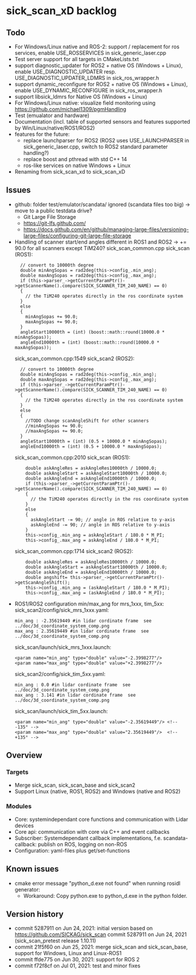 # sick_scan_xD backlog

## Todo

* For Windows/Linux native and ROS-2: support / replacement for ros services, enable USE_ROSSERVICES in sick_generic_laser.cpp
* Test server support for all targets in CMakeLists.txt
* support diagnostic_updater for ROS2 + native OS (Windows + Linux), enable USE_DIAGNOSTIC_UPDATER resp. USE_DIAGNOSTIC_UPDATER_LDMRS in sick_ros_wrapper.h
* support dynamic_reconfigure for ROS2 + native OS (Windows + Linux), enable USE_DYNAMIC_RECONFIGURE in sick_ros_wrapper.h
* support libsick_ldmrs for Native OS (Windows + Linux)
* For Windows/Linux native: visualize field monitoring using https://github.com/michael1309/pgmHandling
* Test (emualator and hardware)
* Documentation (incl. table of supported sensors and features supported by Win/Linux/native/ROS1/ROS2)
* features for the future:
   * replace launchparser for ROS2 (ROS2 uses USE_LAUNCHPARSER in sick_generic_laser.cpp, switch to ROS2 standard parameter handling?)
   * replace boost and pthread with std C++ 14
   * ros-like services on native Windows + Linux 
* Renaming from sick_scan_xd to sick_scan_xD
   
## Issues
* github: folder test/emulator/scandata/ ignored (scandata files too big) -> move to a public testdata drive?
    * Git Large File Storage
    * https://git-lfs.github.com/
    * https://docs.github.com/en/github/managing-large-files/versioning-large-files/configuring-git-large-file-storage
* Handling of scanner start/end angles different in ROS1 and ROS2 -> += 90.0 for all scanners except TiM240?
    sick_scan_common.cpp sick_scan (ROS1):
    ```
      // convert to 10000th degree
      double minAngSopas = rad2deg(this->config_.min_ang);
      double maxAngSopas = rad2deg(this->config_.max_ang);
      if (this->parser_->getCurrentParamPtr()->getScannerName().compare(SICK_SCANNER_TIM_240_NAME) == 0)
      {
        // the TiM240 operates directly in the ros coordinate system
      }
      else
      {
        minAngSopas += 90.0;
        maxAngSopas += 90.0;
      }
      angleStart10000th = (int) (boost::math::round(10000.0 * minAngSopas));
      angleEnd10000th = (int) (boost::math::round(10000.0 * maxAngSopas));
    ```
    sick_scan_common.cpp:1549 sick_scan2 (ROS2):
    ```
      // convert to 10000th degree
      double minAngSopas = rad2deg(this->config_.min_ang);
      double maxAngSopas = rad2deg(this->config_.max_ang);
      if (this->parser_->getCurrentParamPtr()->getScannerName().compare(SICK_SCANNER_TIM_240_NAME) == 0)
      {
        // the TiM240 operates directly in the ros coordinate system
      }
      else
      {
        //TODO change scanAngleShift for other scanners
        //minAngSopas += 90.0;
        //maxAngSopas += 90.0;
      }
      angleStart10000th = (int) (0.5 + 10000.0 * minAngSopas);
      angleEnd10000th = (int) (0.5 + 10000.0 * maxAngSopas);
    ```
    sick_scan_common.cpp:2010 sick_scan (ROS1):
    ```
        double askAngleRes = askAngleRes10000th / 10000.0;
        double askAngleStart = askAngleStart10000th / 10000.0;
        double askAngleEnd = askAngleEnd10000th / 10000.0;
        if (this->parser_->getCurrentParamPtr()->getScannerName().compare(SICK_SCANNER_TIM_240_NAME) == 0)
        {
          // the TiM240 operates directly in the ros coordinate system
        }
        else
        {
          askAngleStart -= 90; // angle in ROS relative to y-axis
          askAngleEnd -= 90; // angle in ROS relative to y-axis
        }
        this->config_.min_ang = askAngleStart / 180.0 * M_PI;
        this->config_.max_ang = askAngleEnd / 180.0 * M_PI;
    ```
    sick_scan_common.cpp:1714 sick_scan2 (ROS2):
    ```
        double askAngleRes = askAngleRes10000th / 10000.0;
        double askAngleStart = askAngleStart10000th / 10000.0;
        double askAngleEnd = askAngleEnd10000th / 10000.0;
        double angshift= this->parser_->getCurrentParamPtr()->getScanAngleShift();
        this->config_.min_ang = (askAngleStart / 180.0 * M_PI);
        this->config_.max_ang = (askAngleEnd / 180.0 * M_PI);
    ```
* ROS1/ROS2 configuration min/max_ang for mrs_1xxx, tim_5xx:
    sick_scan2/config/sick_mrs_1xxx.yaml: 
    ```
    min_ang : -2.35619449 #in lidar cordinate frame  see ../doc/3d_coordinate_system_comp.png
    max_ang : 2.35619449 #in lidar cordinate frame  see ../doc/3d_coordinate_system_comp.png
    ```
    sick_scan/launch/sick_mrs_1xxx.launch:
    ```
    <param name="min_ang" type="double" value="-2.3998277"/>
    <param name="max_ang" type="double" value="+2.3998277"/>
    ```
    sick_scan2/config/sick_tim_5xx.yaml: 
    ```
    min_ang : 0.0 #in lidar cordinate frame  see ../doc/3d_coordinate_system_comp.png
    max_ang : 3.141 #in lidar cordinate frame  see ../doc/3d_coordinate_system_comp.png
    ```
    sick_scan/launch/sick_tim_5xx.launch:
    ```
    <param name="min_ang" type="double" value="-2.35619449"/> <!-- -135° -->
    <param name="max_ang" type="double" value="2.35619449"/>  <!-- +135° -->
    ```

## Overview

### Targets

* Merge sick_scan, sick_scan_base and sick_scan2
* Support Linux (native, ROS1, ROS2) and Windows (native and ROS2)

### Modules

* Core: systemindependant core functions and communication with Lidar devices
* Core api: communication with core via C++ and event callbacks
* Subscriber: Systemdependant callback implementations, f.e. scandata-callback: publish on ROS, logging on non-ROS
* Configuration: yaml-files plus get/set-functions

## Known issues

* cmake error message "python_d.exe not found" when running rosidl generator: 
   * Workaround: Copy python.exe to python_d.exe in the python folder.

## Version history

* commit 5287911 on Jun 24, 2021: initial version based on https://github.com/SICKAG/sick_scan commit 5287911 on Jun 24, 2021 (sick_scan_pretest release 1.10.11)
* commit 21f5f60 on Jun 25, 2021: merge sick_scan and sick_scan_base, support for Windows, Linux and Linux-ROS1
* commit ffde775 on Jun 30, 2021: support for ROS 2
* commit f72f8cf on Jul 01, 2021: test and minor fixes
